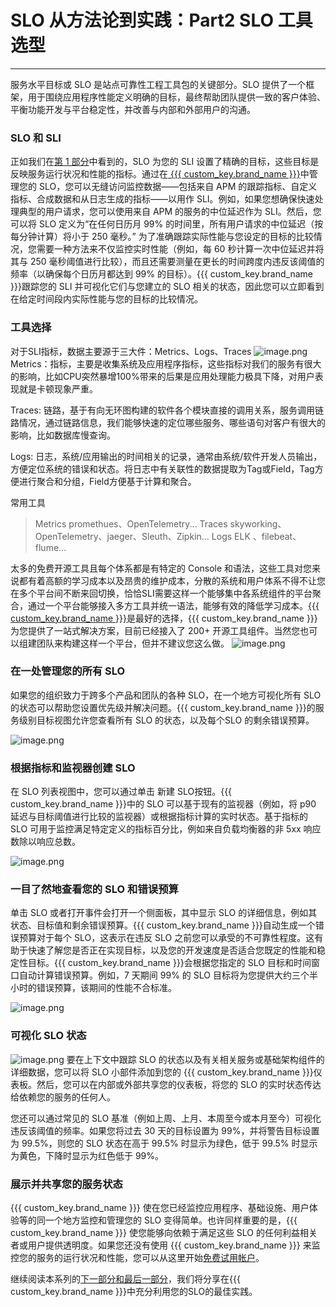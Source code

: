 # SLO 从方法论到实践：Part2 SLO 工具选型

---

服务水平目标或 SLO 是站点可靠性工程工具包的关键部分。SLO 提供了一个框架，用于围绕应用程序性能定义明确的目标，最终帮助团队提供一致的客户体验、平衡功能开发与平台稳定性，并改善与内部和外部用户的沟通。

### SLO 和 SLI
正如我们在[第 1 部分](slo-part1.md)中看到的，SLO 为您的 SLI 设置了精确的目标，这些目标是反映服务运行状况和性能的指标。通过在[ {{{ custom_key.brand_name }}}](https://guance.com/)中管理您的 SLO，您可以无缝访问监控数据——包括来自 APM 的跟踪指标、自定义指标、合成数据和从日志生成的指标——以用作 SLI。例如，如果您想确保快速处理典型的用户请求，您可以使用来自 APM 的服务的中位延迟作为 SLI。然后，您可以将 SLO 定义为“在任何日历月 99% 的时间里，所有用户请求的中位延迟（按每分钟计算）将小于 250 毫秒。”
为了准确跟踪实际性能与您设定的目标的比较情况，您需要一种方法来不仅监控实时性能（例如，每 60 秒计算一次中位延迟并将其与 250 毫秒阈值进行比较），而且还需要测量在更长的时间跨度内违反该阈值的频率（以确保每个日历月都达到 99% 的目标）。{{{ custom_key.brand_name }}}跟踪您的 SLI 并可视化它们与您建立的 SLO 相关的状态，因此您可以立即看到在给定时间段内实际性能与您的目标的比较情况。

### 工具选择
对于SLI指标，数据主要源于三大件：Metrics、Logs、Traces
![image.png](../images/opentelemetry-observable-2.png)
Metrics：指标，主要是收集系统及应用程序指标，这些指标对我们的服务有很大的影响，比如CPU突然暴增100%带来的后果是应用处理能力极具下降，对用户表现就是卡顿现象严重。

Traces: 链路，基于有向无环图构建的软件各个模块直接的调用关系，服务调用链路情况，通过链路信息，我们能够快速的定位哪些服务、哪些语句对客户有很大的影响，比如数据库慢查询。

Logs: 日志，系统/应用输出的时间相关的记录，通常由系统/软件开发人员输出，方便定位系统的错误和状态。将日志中有关联性的数据提取为Tag或Field，Tag方便进行聚合和分组，Field方便基于计算和聚合。

常用工具
> Metrics
> promethues、OpenTelemetry...
> Traces
> skyworking、OpenTelemetry、jaeger、Sleuth、Zipkin...
> Logs
> ELK 、filebeat、flume...


太多的免费开源工具且每个体系都是有特定的 Console 和语法，这些工具对您来说都有着高额的学习成本以及昂贵的维护成本，分散的系统和用户体系不得不让您在多个平台间不断来回切换，恰恰SLI需要这样一个能够集中各系统组件的平台聚合，通过一个平台能够接入多方工具并统一语法，能够有效的降低学习成本。[{{{ custom_key.brand_name }}}](https://guance.com/)是最好的选择，{{{ custom_key.brand_name }}}为您提供了一站式解决方案，目前已经接入了 200+ 开源工具组件。当然您也可以组建团队来构建这样一个平台，但并不建议您这么做。
![image.png](../images/opentelemetry-observable-3.png)

### 在一处管理您的所有 SLO
如果您的组织致力于跨多个产品和团队的各种 SLO，在一个地方可视化所有 SLO 的状态可以帮助您设置优先级并解决问题。{{{ custom_key.brand_name }}}的服务级别目标视图允许您查看所有 SLO 的状态，以及每个SLO 的剩余错误预算。

![image.png](../images/opentelemetry-observable-4.png)


### 根据指标和监视器创建 SLO

在 SLO 列表视图中，您可以通过单击 新建 SLO按钮。{{{ custom_key.brand_name }}}中的 SLO 可以基于现有的监视器（例如，将 p90 延迟与目标阈值进行比较的监视器）或根据指标计算的实时状态。基于指标的 SLO 可用于监控满足特定定义的指标百分比，例如来自负载均衡器的非 5xx 响应数除以响应总数。

![image.png](../images/opentelemetry-observable-5.png)

### 一目了然地查看您的 SLO 和错误预算

单击 SLO 或者打开事件会打开一个侧面板，其中显示 SLO 的详细信息，例如其状态、目标值和剩余错误预算。{{{ custom_key.brand_name }}}自动生成一个错误预算对于每个 SLO，这表示在违反 SLO 之前您可以承受的不可靠性程度。这有助于快速了解您是否正在实现目标，以及您的开发速度是否适合您既定的性能和稳定性目标。{{{ custom_key.brand_name }}}会根据您指定的 SLO 目标和时间窗口自动计算错误预算。例如，7 天期间 99% 的 SLO 目标将为您提供大约三个半小时的错误预算，该期间的性能不合标准。

![image.png](../images/opentelemetry-observable-6.png)

### 可视化 SLO 状态

![image.png](../images/opentelemetry-observable-7.png)	要在上下文中跟踪 SLO 的状态以及有关相关服务或基础架构组件的详细数据，您可以将 SLO 小部件添加到您的 {{{ custom_key.brand_name }}}仪表板。然后，您可以在内部或外部共享您的仪表板，将您的 SLO 的实时状态传达给依赖您的服务的任何人。

您还可以通过常见的 SLO 基准（例如上周、上月、本周至今或本月至今）可视化违反该阈值的频率。如果您将过去 30 天的目标设置为 99%，并将警告目标设置为 99.5%，则您的 SLO 状态在高于 99.5% 时显示为绿色，低于 99.5% 时显示为黄色，下降时显示为红色低于 99%。

### 展示并共享您的服务状态

{{{ custom_key.brand_name }}} 使在您已经监控应用程序、基础设施、用户体验等的同一个地方监控和管理您的 SLO 变得简单。也许同样重要的是，{{{ custom_key.brand_name }}} 使您能够向依赖于满足这些 SLO 的任何利益相关者或用户提供透明度。如果您还没有使用 {{{ custom_key.brand_name }}} 来监控您的服务的运行状况和性能，您可以从这里开始[免费试用帐户](https://auth.guance.com/redirectpage/register)。

继续阅读本系列的[下一部分和最后一部分](slo-part3.md)，我们将分享在{{{ custom_key.brand_name }}}中充分利用您的SLO的最佳实践。




